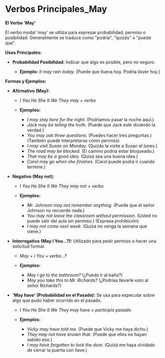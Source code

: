 # Verbos Principales_May



**El Verbo 'May'**

El verbo modal 'may' se utiliza para expresar probabilidad, permiso o posibilidad. Generalmente se traduce como "podría", "quizás" o "puede que".

**Usos Principales:**

*   **Probabilidad Posibilidad:** Indicar que algo es posible, pero no seguro.

    *   **Ejemplo:** *It may rain today.* (Puede que llueva hoy.   Podría llover hoy.)

**Formas y Ejemplos:**

*   **Afirmativo (May):**

    *   *I You He She It We They may + verbo*
    *   **Ejemplos:**

        *   *I may stay here for the night.* (Podríamos pasar la noche aquí.)
        *   *Jack may be telling the truth.* (Puede que Jack esté diciendo la verdad.)
        *   *You may ask three questions.* (Puedes hacer tres preguntas.) (También puede interpretarse como permiso)
        *   *I may visit Susan on Monday.* (Quizás la visite a Susan el lunes.)
        *   *The road may be blocked.* (El camino podría estar bloqueado.)
        *   *That may be a good idea.* (Quizá sea una buena idea.)
        *   *Carol may go when she finishes.* (Carol puede podrá ir cuando termine.)

*   **Negativo (May not):**

    *   *I You He She It We They may not + verbo*
    *   **Ejemplos:**

        *   *Mr. Johnson may not remember anything.* (Puede que el señor Johnson no recuerde nada.)
        *   *You may not leave the classroom without permission.* (Usted no puede salir del aula sin permiso.) (Expresa prohibición)
        *   *I may not come next week.* (Quizá no venga la semana que viene.)

*   **Interrogativo (May I You...?):** Utilizado para pedir permiso o hacer una solicitud formal.

    *   *May + I You + verbo...?*
    *   **Ejemplos:**

        *   *May I go to the bathroom?* (¿Puedo ir al baño?)
        *   *May you take this to Mr. Richards?* (¿Podrías llevarle esto al señor Richards?)

*   **'May have' (Probabilidad en el Pasado):** Se usa para especular sobre algo que pudo haber ocurrido en el pasado.

    *   *I You He She It We They may have + participio pasado*
    *   **Ejemplos:**

        *   *Vicky may have told me.* (Puede que Vicky me haya dicho.)
        *   *They may not have known that.* (Puede que ellos no hayan sabido eso.)
        *   *I may have forgotten to lock the door.* (Quizá me haya olvidado de cerrar la puerta con llave.)

